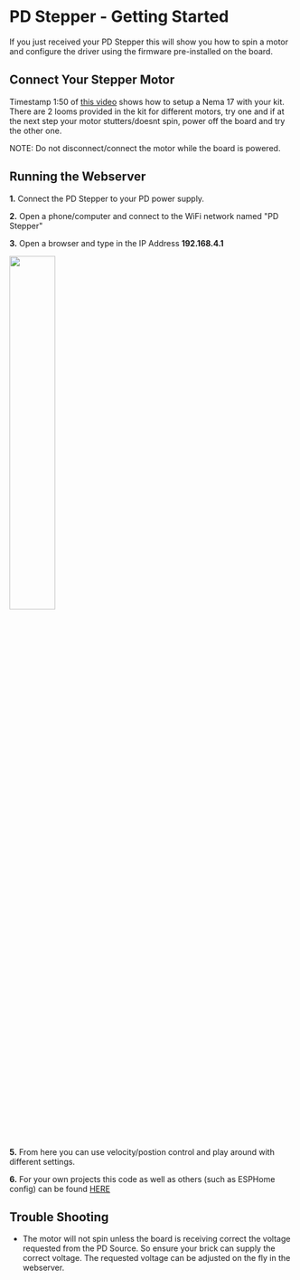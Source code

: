 # **PD Stepper** - Getting Started
If you just received your PD Stepper this will show you how to spin a motor and configure the driver using the firmware pre-installed on the board.

## Connect Your Stepper Motor ##

Timestamp 1:50 of [this video](https://youtu.be/qECEGUZE04s?t=110) shows how to setup a Nema 17 with your kit. There are 2 looms provided in the kit for different motors, try one and if at the next step your motor stutters/doesnt spin, power off the board and try the other one. 

NOTE: Do not disconnect/connect the motor while the board is powered.

## Running the Webserver ##
**1.** Connect the PD Stepper to your PD power supply.

**2.** Open a phone/computer and connect to the WiFi network named "PD Stepper"

**3.** Open a browser and type in the IP Address **192.168.4.1**

<img src="https://github.com/user-attachments/assets/c4efd506-1c79-46b7-9adb-9545b20af1c9" width="40%" />
   
**5.** From here you can use velocity/postion control and play around with different settings.

**6.** For your own projects this code as well as others (such as ESPHome config) can be found [HERE](/Software)

## Trouble Shooting ##
- The motor will not spin unless the board is receiving correct the voltage requested from the PD Source. So ensure your brick can supply the correct voltage. The requested voltage can be adjusted on the fly in the webserver.
